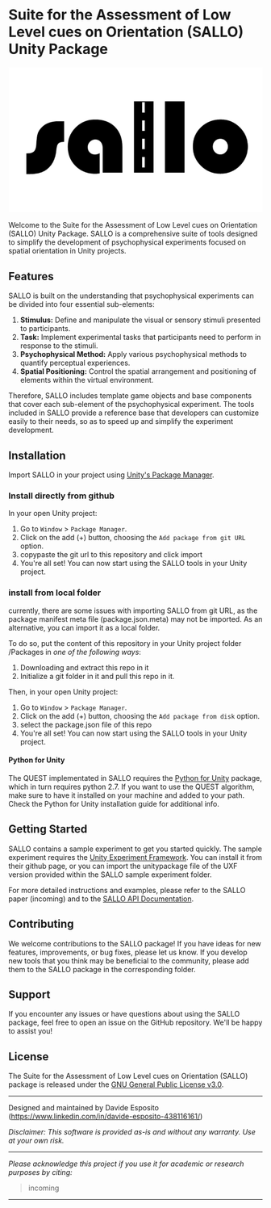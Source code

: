 # Suite for the Assessment of Low Level cues on Orientation (SALLO) Unity Package

<p align="center">
  <img src="media/sallo_logo.png">
</p>

Welcome to the Suite for the Assessment of Low Level cues on Orientation (SALLO) Unity Package. SALLO is a comprehensive suite of tools designed to simplify the development of psychophysical experiments focused on spatial orientation in Unity projects.

## Features

SALLO is built on the understanding that psychophysical experiments can be divided into four essential sub-elements:

1. **Stimulus:** Define and manipulate the visual or sensory stimuli presented to participants.
2. **Task:** Implement experimental tasks that participants need to perform in response to the stimuli.
3. **Psychophysical Method:** Apply various psychophysical methods to quantify perceptual experiences.
4. **Spatial Positioning:** Control the spatial arrangement and positioning of elements within the virtual environment.

Therefore, SALLO includes template game objects and base components that cover each sub-element of the psychophysical experiment. The tools included in SALLO provide a reference base that developers can customize easily to their needs, so as to speed up and simplify the experiment development. 

## Installation

Import SALLO in your project using [Unity's Package Manager](https://docs.unity3d.com/Manual/Packages.html).

### Install directly from github
In your open Unity project:
1. Go to `Window` > `Package Manager`.
2. Click on the add (+) button, choosing the `Add package from git URL` option.
3. copypaste the git url to this repository and click import
4. You're all set! You can now start using the SALLO tools in your Unity project.

### install from local folder
currently, there are some issues with importing SALLO from git URL, as the package manifest meta file (package.json.meta) may not be imported. As an alternative, you can import it as a local folder.

To do so, put the content of this repository in your Unity project folder /Packages in _one of the following ways_:
1. Downloading and extract this repo in it
2. Initialize a git folder in it and pull this repo in it.

Then, in your open Unity project:
1. Go to `Window` > `Package Manager`.
2. Click on the add (+) button, choosing the `Add package from disk` option.
3. select the package.json file of this repo
4. You're all set! You can now start using the SALLO tools in your Unity project.

#### Python for Unity
The QUEST implementated in SALLO requires the [Python for Unity](https://docs.unity3d.com/Packages/com.unity.scripting.python@2.1/manual/index.html) package, which in turn requires python 2.7. If you want to use the QUEST algorithm, make sure to have it installed on your machine and added to your path. Check the Python for Unity installation guide for additional info.

## Getting Started

SALLO contains a sample experiment to get you started quickly. The sample experiment requires the [Unity Experiment Framework](https://immersivecognition.com/unity-experiment-framework/). You can install it from their github page, or you can import the unitypackage file of the UXF version provided within the SALLO sample experiment folder.

For more detailed instructions and examples, please refer to the SALLO paper (incoming) and to the [SALLO API Documentation](https://davidespot.github.io/SALLO).

## Contributing

We welcome contributions to the SALLO package! If you have ideas for new features, improvements, or bug fixes, please let us know.
If you develop new tools that you think may be beneficial to the community, please add them to the SALLO package in the corresponding folder.

## Support

If you encounter any issues or have questions about using the SALLO package, feel free to open an issue on the GitHub repository. We'll be happy to assist you!

## License

The Suite for the Assessment of Low Level cues on Orientation (SALLO) package is released under the [GNU General Public License v3.0](LICENSE).

---

Designed and maintained by Davide Esposito (https://www.linkedin.com/in/davide-esposito-438116161/)

*Disclaimer: This software is provided as-is and without any warranty. Use at your own risk.*

---

*Please acknowledge this project if you use it for academic or research purposes by citing:*
>incoming

---
